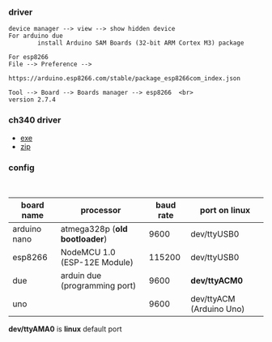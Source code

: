 ### driver
```
device manager --> view --> show hidden device
For arduino due
        install Arduino SAM Boards (32-bit ARM Cortex M3) package

For esp8266
File --> Preference -->                 
        https://arduino.esp8266.com/stable/package_esp8266com_index.json 

Tool --> Board --> Boards manager --> esp8266  <br>
version 2.7.4

```
### ch340 driver
* [exe](https://github.com/abdulmukit98/peripherals/blob/main/port/CH341SER.EXE)
* [zip](https://github.com/abdulmukit98/peripherals/blob/main/port/CH341SER.ZIP)


### config
<br>

| board name   |   processor                      | baud rate | port on linux  | 
|--------------|------------------------------    |-----------|----------------|
| arduino nano | atmega328p (**old bootloader**)  | 9600      | dev/ttyUSB0    |
| esp8266      | NodeMCU 1.0 (ESP-12E Module)     |  115200   | dev/ttyUSB0    |
| due          | arduin due (programming port)    | 9600      | **dev/ttyACM0**|
| uno          |                                  | 9600      | dev/ttyACM (Arduino Uno) |     

**dev/ttyAMA0**  is **linux** default port

